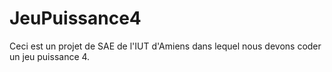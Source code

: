 # JeuPuissance4
Ceci est un projet de SAE de l'IUT d'Amiens dans lequel nous devons coder un jeu puissance 4.
